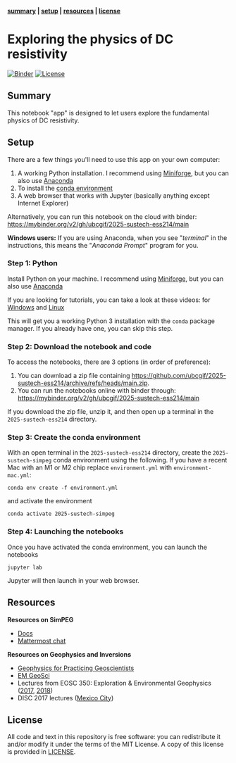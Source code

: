 **[summary](#summary) | [setup](#setup) | [resources](#resources) | [license](#license)**

# Exploring the physics of DC resistivity

[![Binder](https://mybinder.org/badge_logo.svg)](https://mybinder.org/v2/gh/ubcgif/2025-sustech-ess214/main)
[![License](https://img.shields.io/github/license/ubcgif/2025-sustech-ess214.svg)](https://github.com/ubcgif/2025-sustech-ess214/blob/main/LICENSE)

## Summary

This notebook "app" is designed to let users explore the fundamental physics of DC resistivity.


## Setup

There are a few things you'll need to use this app on your own computer:

1. A working Python installation. I recommend using [Miniforge](https://github.com/conda-forge/miniforge), but you can also use [Anaconda](https://www.anaconda.com/download)
2. To install the [conda environment](./environment.yml)
3. A web browser that works with Jupyter
   (basically anything except Internet Explorer)

Alternatively, you can run this notebook on the cloud with binder: https://mybinder.org/v2/gh/ubcgif/2025-sustech-ess214/main

**Windows users:** If you are using Anaconda, when you see "*terminal*" in the instructions,
this means the "*Anaconda Prompt*" program for you.

### Step 1: Python

Install Python on your machine. I recommend using [Miniforge](https://github.com/conda-forge/miniforge), but you can also use [Anaconda](https://www.anaconda.com/download)

If you are looking for tutorials, you can take a look at these videos:
for [Windows](https://youtu.be/FdatS_NKVrM)
and [Linux](https://youtu.be/3ncwbHyZeAg)

This will get you a working Python 3 installation with the `conda` package
manager. If you already have one, you can skip this step.

### Step 2: Download the notebook and code

To access the notebooks, there are 3 options (in order of preference):
1. You can download a zip file containing https://github.com/ubcgif/2025-sustech-ess214/archive/refs/heads/main.zip.
2. You can run the notebooks online with binder through: https://mybinder.org/v2/gh/ubcgif/2025-sustech-ess214/main

If you download the zip file, unzip it, and then open up a terminal in the `2025-sustech-ess214` directory.

### Step 3: Create the conda environment

With an open terminal in the `2025-sustech-ess214` directory, create the `2025-sustech-simpeg` conda environment using the following. If you have a recent Mac with an M1 or M2 chip replace `environment.yml` with `environment-mac.yml`:
```
conda env create -f environment.yml
```
and activate the environment
```
conda activate 2025-sustech-simpeg
```

### Step 4: Launching the notebooks

Once you have activated the conda environment, you can launch the notebooks
```
jupyter lab
```
Jupyter will then launch in your web browser.

## Resources

**Resources on SimPEG**
- [Docs](http://docs.simpeg.xyz/)
- [Mattermost chat](https://mattermost.softwareunderground.org/simpeg)

**Resources on Geophysics and Inversions**
- [Geophysics for Practicing Geoscientists](https://gpg.geosci.xyz/)
- [EM GeoSci](http://em.geosci.xyz/)
- Lectures from EOSC 350: Exploration & Environmental Geophysics ([2017](https://www.youtube.com/watch?v=C1U2okdfMbU&list=PLd9tNwsUm9jOhbLqjhjDW6ASqwRJtHTb5), [2018](https://www.youtube.com/watch?v=7kFPNooixyw&list=PLd9tNwsUm9jPrWrpdg1JHLieKrzK5w8_-))
- DISC 2017 lectures ([Mexico City](https://www.youtube.com/watch?v=uCnfWXWs5MM&list=PLd9tNwsUm9jM8GWLJm7XLLrE9PYuK-ca2))


## License

All code and text in this repository is free software: you can redistribute it and/or
modify it under the terms of the MIT License.
A copy of this license is provided in [LICENSE](LICENSE).
